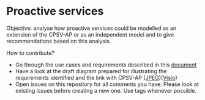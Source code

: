 # Proactive services
Objective: analyse how proactive services could be modelled as an extension of the CPSV-AP or as an independent model and to give recommendations based on this analysis.

How to contribute?
- Go through the use cases and requirements described in this [document](https://github.com/catalogue-of-services-isa/proactive_services/blob/master/SC3122DI07446_D02.02%20Proactive%20services_Report_v0.02.docx)
- Have a look at the draft diagram prepared for illustrating the requirements identified and the link with CPSV-AP ([JPEG](https://github.com/catalogue-of-services-isa/proactive_services/blob/master/D02.02%20Illustration_Proactive%20services_v0.05.jpg))([Visio](https://github.com/catalogue-of-services-isa/proactive_services/blob/master/D02.02%20Illustration_Proactive%20services_v0.05.vsdx))
- Open issues on this repository for all comments you have. Please look at existing issues before creating a new one. Use tags whenever possible.
